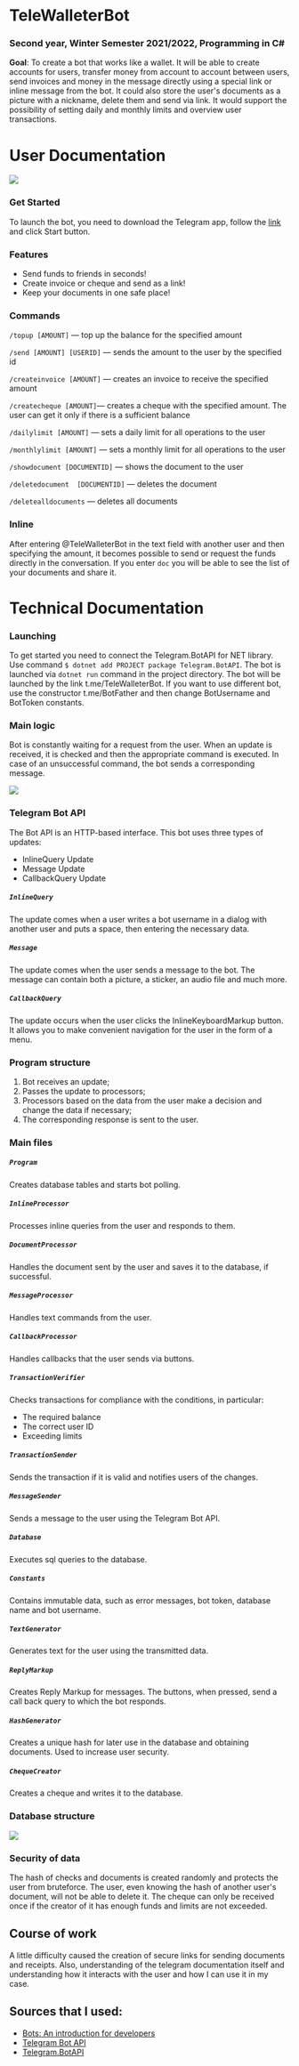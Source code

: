 # TeleWalleterBot
### Second year, Winter Semester 2021/2022, Programming in C#

**Goal**: To create a bot that works like a wallet. It will be able to create accounts for users, transfer money from account to account between users, send invoices and money in the message directly using a special link or inline message from the bot. It could also store the user's documents as a picture with a nickname, delete them and send via link. It would support the possibility of setting daily and monthly limits and overview user transactions.

# User Documentation

<img src="img/telewalleter.jpg">

### Get Started

To launch the bot, you need to download the Telegram app, follow the [link](t.me/TeleWalleterBot) and click Start button.

### Features

* Send funds to friends in seconds!
* Сreate invoice or cheque and send as a link!
* Keep your documents in one safe place!

### Commands

`/topup [AMOUNT]` — top up the balance for the specified amount
 
`/send [AMOUNT] [USERID]` — sends the amount to the user by the specified id
    
`/createinvoice [AMOUNT]` — creates an invoice to receive the specified amount
   
`/createcheque [AMOUNT]`— creates a cheque with the specified amount. The user can get it only if there is a sufficient balance
    
`/dailylimit [AMOUNT]` — sets a daily limit for all operations to the user
  
`/monthlylimit [AMOUNT]` — sets a monthly limit for all operations to the user
   
`/showdocument [DOCUMENTID]` — shows the document to the user
   
`/deletedocument  [DOCUMENTID]` — deletes the document
   
`/deletealldocuments` — deletes all documents



### Inline

After entering @TeleWalleterBot in the text field with another user and then specifying the amount, it becomes possible to send or request the funds directly in the conversation. If you enter `doc` you will be able to see the list of your documents and share it.

# Technical Documentation

### Launching 

To get started you need to connect the Telegram.BotAPI for NET library. Use command `$ dotnet add PROJECT package Telegram.BotAPI`. The bot is launched via `dotnet run` command in the project directory.  The bot will be launched by the link t.me/TeleWalleterBot. If you want to use different bot, use the constructor t.me/BotFather and then change BotUsername and BotToken constants. 

### Main logic

Bot is constantly waiting for a request from the user. When an update is received, it is checked and then the appropriate command is executed. In case of an unsuccessful command, the bot sends a corresponding message.

<img src="img/cycle.jpg">

### Telegram Bot API

The Bot API is an HTTP-based interface. This bot uses three types of updates:
* InlineQuery Update
* Message Update
* CallbackQuery Update

##### `InlineQuery`

The update comes when a user writes a bot username in a dialog with another user and puts a space, then entering the necessary data.

##### `Message`

The update comes when the user sends a message to the bot. The message can contain both a picture, a sticker, an audio file and much more.

##### `CallbackQuery`

The update occurs when the user clicks the InlineKeyboardMarkup button. It allows you to make convenient navigation for the user in the form of a menu.

### Program structure

1. Bot receives an update;
2. Passes the update to processors;
3. Processors based on the data from the user make a decision and change the data if necessary;
4. The corresponding response is sent to the user.

### Main files

##### `Program`
Сreates database tables and starts bot polling.

##### `InlineProcessor`
Processes inline queries from the user and responds to them.

##### `DocumentProcessor`
Handles the document sent by the user and saves it to the database, if successful.

##### `MessageProcessor`
Handles text commands from the user.

##### `CallbackProcessor`
Handles callbacks that the user sends via buttons.

##### `TransactionVerifier`
Сhecks transactions for compliance with the conditions, in particular:
* The required balance
* The correct user ID
* Exceeding limits

##### `TransactionSender`
Sends the transaction if it is valid and notifies users of the changes.

##### `MessageSender`
Sends a message to the user using the Telegram Bot API.

##### `Database`
Executes sql queries to the database.

##### `Constants`
Сontains immutable data, such as error messages, bot token, database name and bot username.

##### `TextGenerator`
Generates text for the user using the transmitted data.

##### `ReplyMarkup`
Creates Reply Markup for messages. The buttons, when pressed, send a call back query to which the bot responds.

##### `HashGenerator`
Сreates a unique hash for later use in the database and obtaining documents. Used to increase user security.

##### `ChequeCreator`
Сreates a cheque and writes it to the database.

### Database structure

<img src="img/db_structure.jpg">


### Security of data

The hash of checks and documents is created randomly and protects the user from bruteforce. The user, even knowing the hash of another user's document, will not be able to delete it. The cheque can only be received once if the creator of it has enough funds and limits are not exceeded.

## Course of work
A little difficulty caused the creation of secure links for sending documents and receipts. Also, understanding of the telegram documentation itself and understanding how it interacts with the user and how I can use it in my case.


## Sources that I used:
* [Bots: An introduction for developers](https://core.telegram.org/bots)
* [Telegram Bot API](https://core.telegram.org/bots/api)
* [Telegram.BotAPI](https://github.com/Eptagone/Telegram.BotAPI)

